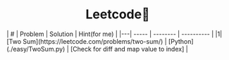 <h1 align="center">
 Leetcode🫡
</h1>
| # | Problem | Solution | Hint(for me) |
|---| ----- | -------- | ---------- |
|1|[Two Sum](https://leetcode.com/problems/two-sum/) | [Python](./easy/TwoSum.py) | [Check for diff and map value to index] |
